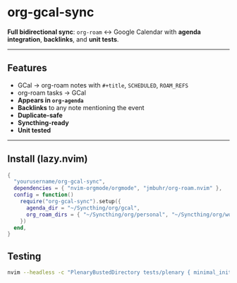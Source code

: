 # org-gcal-sync

**Full bidirectional sync**: `org-roam` ↔ Google Calendar with **agenda integration**, **backlinks**, and **unit tests**.

---

## Features

- GCal → org-roam notes with `#+title`, `SCHEDULED`, `ROAM_REFS`
- org-roam tasks → GCal
- **Appears in `org-agenda`**
- **Backlinks** to any note mentioning the event
- **Duplicate-safe**
- **Syncthing-ready**
- **Unit tested**

---

## Install (lazy.nvim)

```lua
{
  "yourusername/org-gcal-sync",
  dependencies = { "nvim-orgmode/orgmode", "jmbuhr/org-roam.nvim" },
  config = function()
    require("org-gcal-sync").setup({
      agenda_dir = "~/Syncthing/org/gcal",
      org_roam_dirs = { "~/Syncthing/org/personal", "~/Syncthing/org/work" },
    })
  end,
}
```
## Testing
```bash
nvim --headless -c "PlenaryBustedDirectory tests/plenary { minimal_init = 'tests/minimal_init.lua' }"
```
